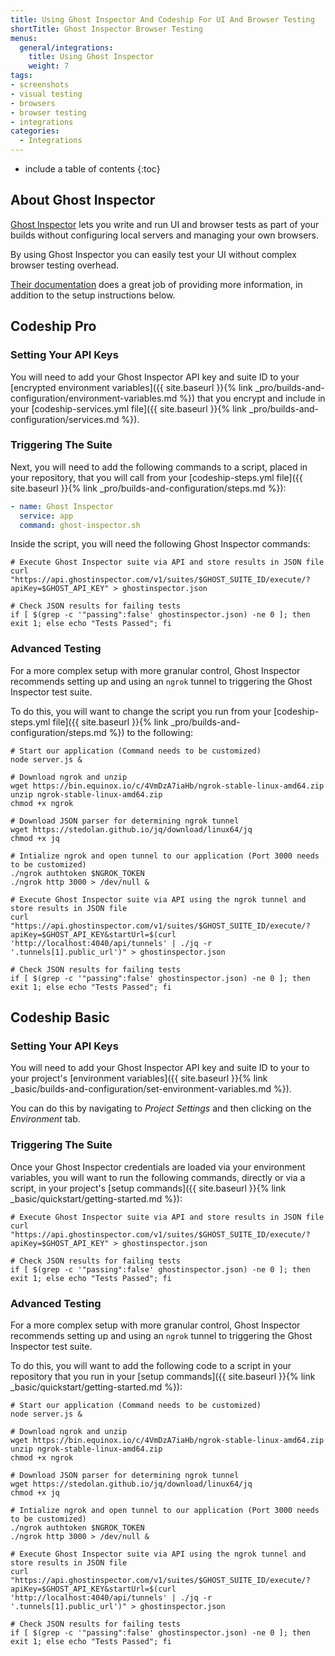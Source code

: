 ```yaml
---
title: Using Ghost Inspector And Codeship For UI And Browser Testing
shortTitle: Ghost Inspector Browser Testing
menus:
  general/integrations:
    title: Using Ghost Inspector
    weight: 7
tags:
- screenshots
- visual testing
- browsers
- browser testing
- integrations
categories:
  - Integrations
---
```


* include a table of contents
{:toc}

## About Ghost Inspector

[Ghost Inspector](https://ghostinspector.com/docs/integration/codeship/) lets you write and run UI and browser tests as part of your builds without configuring local servers and managing your own browsers.

By using Ghost Inspector you can easily test your UI without complex browser testing overhead.

[Their documentation](https://ghostinspector.com/docs/) does a great job of providing more information, in addition to the setup instructions below.

## Codeship Pro

### Setting Your API Keys

You will need to add your Ghost Inspector API key and suite ID to your [encrypted environment variables]({{ site.baseurl }}{% link _pro/builds-and-configuration/environment-variables.md %}) that you encrypt and include in your [codeship-services.yml file]({{ site.baseurl }}{% link _pro/builds-and-configuration/services.md %}).

###  Triggering The Suite

Next, you will need to add the following commands to a script, placed in your repository, that you will call from your [codeship-steps.yml file]({{ site.baseurl }}{% link _pro/builds-and-configuration/steps.md %}):


```yaml
- name: Ghost Inspector
  service: app
  command: ghost-inspector.sh
```

Inside the script, you will need the following Ghost Inspector commands:

```shell
# Execute Ghost Inspector suite via API and store results in JSON file
curl "https://api.ghostinspector.com/v1/suites/$GHOST_SUITE_ID/execute/?apiKey=$GHOST_API_KEY" > ghostinspector.json

# Check JSON results for failing tests
if [ $(grep -c '"passing":false' ghostinspector.json) -ne 0 ]; then exit 1; else echo "Tests Passed"; fi
```

### Advanced Testing

For a more complex setup with more granular control, Ghost Inspector recommends setting up and using an `ngrok` tunnel to triggering the Ghost Inspector test suite.

To do this, you will want to change the script you run from your [codeship-steps.yml file]({{ site.baseurl }}{% link _pro/builds-and-configuration/steps.md %}) to the following:

```shell
# Start our application (Command needs to be customized)
node server.js &

# Download ngrok and unzip
wget https://bin.equinox.io/c/4VmDzA7iaHb/ngrok-stable-linux-amd64.zip
unzip ngrok-stable-linux-amd64.zip
chmod +x ngrok

# Download JSON parser for determining ngrok tunnel
wget https://stedolan.github.io/jq/download/linux64/jq
chmod +x jq

# Intialize ngrok and open tunnel to our application (Port 3000 needs to be customized)
./ngrok authtoken $NGROK_TOKEN
./ngrok http 3000 > /dev/null &

# Execute Ghost Inspector suite via API using the ngrok tunnel and store results in JSON file
curl "https://api.ghostinspector.com/v1/suites/$GHOST_SUITE_ID/execute/?apiKey=$GHOST_API_KEY&startUrl=$(curl 'http://localhost:4040/api/tunnels' | ./jq -r '.tunnels[1].public_url')" > ghostinspector.json

# Check JSON results for failing tests
if [ $(grep -c '"passing":false' ghostinspector.json) -ne 0 ]; then exit 1; else echo "Tests Passed"; fi
 ```

## Codeship Basic

### Setting Your API Keys

You will need to add your Ghost Inspector API key and suite ID to your to your project's [environment variables]({{ site.baseurl }}{% link _basic/builds-and-configuration/set-environment-variables.md %}).

You can do this by navigating to _Project Settings_ and then clicking on the _Environment_ tab.

###  Triggering The Suite

Once your Ghost Inspector credentials are loaded via your environment variables, you will want to run the following commands, directly or via a script, in your project's [setup commands]({{ site.baseurl }}{% link _basic/quickstart/getting-started.md %}):

```shell
# Execute Ghost Inspector suite via API and store results in JSON file
curl "https://api.ghostinspector.com/v1/suites/$GHOST_SUITE_ID/execute/?apiKey=$GHOST_API_KEY" > ghostinspector.json

# Check JSON results for failing tests
if [ $(grep -c '"passing":false' ghostinspector.json) -ne 0 ]; then exit 1; else echo "Tests Passed"; fi
```

### Advanced Testing

For a more complex setup with more granular control, Ghost Inspector recommends setting up and using an `ngrok` tunnel to triggering the Ghost Inspector test suite.

To do this, you will want to add the following code to a script in your repository that you run in your [setup commands]({{ site.baseurl }}{% link _basic/quickstart/getting-started.md %}):

```shell
# Start our application (Command needs to be customized)
node server.js &

# Download ngrok and unzip
wget https://bin.equinox.io/c/4VmDzA7iaHb/ngrok-stable-linux-amd64.zip
unzip ngrok-stable-linux-amd64.zip
chmod +x ngrok

# Download JSON parser for determining ngrok tunnel
wget https://stedolan.github.io/jq/download/linux64/jq
chmod +x jq

# Intialize ngrok and open tunnel to our application (Port 3000 needs to be customized)
./ngrok authtoken $NGROK_TOKEN
./ngrok http 3000 > /dev/null &

# Execute Ghost Inspector suite via API using the ngrok tunnel and store results in JSON file
curl "https://api.ghostinspector.com/v1/suites/$GHOST_SUITE_ID/execute/?apiKey=$GHOST_API_KEY&startUrl=$(curl 'http://localhost:4040/api/tunnels' | ./jq -r '.tunnels[1].public_url')" > ghostinspector.json

# Check JSON results for failing tests
if [ $(grep -c '"passing":false' ghostinspector.json) -ne 0 ]; then exit 1; else echo "Tests Passed"; fi
 ```
